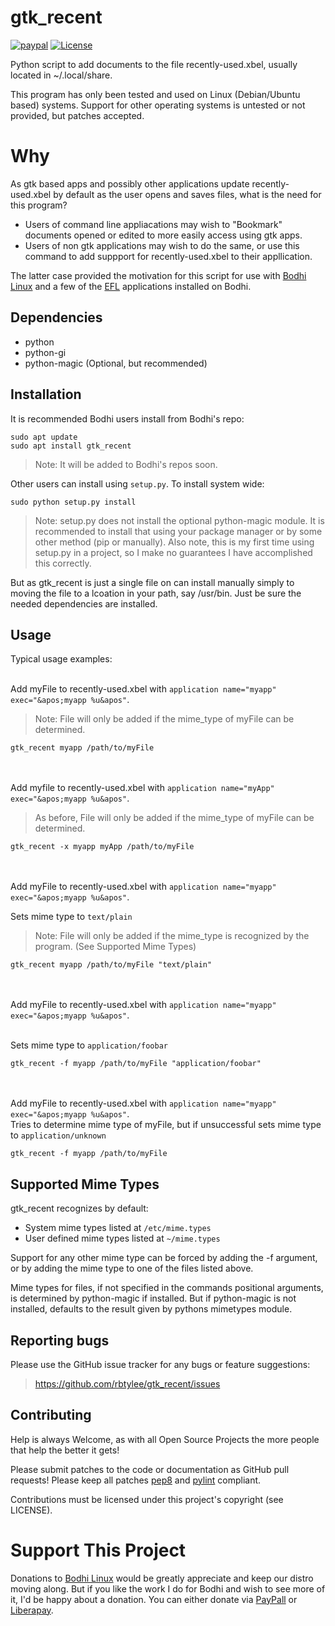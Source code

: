 # gtk_recent
[![paypal](https://www.paypalobjects.com/en_US/i/btn/btn_donate_SM.gif)](https://www.paypal.com/paypalme/rbtylee)  [![License](http://img.shields.io/badge/license-GPLv3-blue.svg?colorB=9977bb&style=plastic)](https://github.com/rbtylee/gtk_recent/blob/master/LICENSE)


Python script to add documents to the file recently-used.xbel, usually located in ~/.local/share.

This program has only been tested and used on Linux (Debian/Ubuntu based) systems. Support for other operating systems is untested or not provided, but patches accepted.

# Why

As gtk based apps and possibly other applications update recently-used.xbel by default as the user opens and saves files, what is the need for this program?

* Users of command line appliacations may wish to "Bookmark" documents opened or edited to more easily access using gtk apps.
* Users of non gtk applications may wish to do the same, or use this command to add suppport for recently-used.xbel to their appllication.

The latter case provided the motivation for this script for use with [Bodhi Linux](https://www.bodhilinux.com/) and a few of the [EFL](https://www.enlightenment.org/about-efl.md) applications installed on Bodhi.

## Dependencies

* python
* python-gi
* python-magic (Optional, but recommended)

## Installation

It is recommended Bodhi users install from Bodhi's repo:

```ShellSession
sudo apt update
sudo apt install gtk_recent
```
> Note: It will be added to Bodhi's repos soon.

Other users can install using `setup.py`. To install system wide:


```ShellSession
sudo python setup.py install 
```
> Note: setup.py does not install the optional python-magic module. It is recommended to install that using your package manager or by some other method (pip or manually). Also note, this is my first time using setup.py in a project, so I make no guarantees I have accomplished this correctly.

But as gtk_recent is just a single file on can install manually simply to moving the file to a lcoation in your path, say /usr/bin. Just be sure the needed dependencies are installed.

## Usage

Typical usage examples:<br><br>



Add myFile to recently-used.xbel with `application name="myapp" exec="&apos;myapp %u&apos"`.
>Note: File will only be added if the mime_type of myFile can be determined.

`gtk_recent myapp /path/to/myFile`


<br><br>Add myfile to recently-used.xbel with `application name="myApp" exec="&apos;myapp %u&apos"`.

>As before, File will only be added if the mime_type of myFile can be determined.

`gtk_recent -x myapp myApp /path/to/myFile`

<br><br>Add myFile to recently-used.xbel with `application name="myapp" exec="&apos;myapp %u&apos"`.

Sets mime type to `text/plain`
>Note: File will only be added if the mime_type is recognized by the program. (See Supported Mime Types)

`gtk_recent myapp /path/to/myFile "text/plain"`


<br><br>Add myFile to recently-used.xbel with `application name="myapp" exec="&apos;myapp %u&apos"`.

<br>Sets mime type to `application/foobar`

`gtk_recent -f myapp /path/to/myFile "application/foobar"`


<br><br>Add myFile to recently-used.xbel with `application name="myapp" exec="&apos;myapp %u&apos"`.
<br>Tries to determine mime type of myFile, but if unsuccessful sets mime type to `application/unknown`

`gtk_recent -f myapp /path/to/myFile`

## Supported Mime Types

gtk_recent recognizes by default:

* System mime types listed at `/etc/mime.types`
* User defined mime types listed at `~/mime.types`

Support for any other mime type can be forced by adding the -f argument, or by adding the mime type to one of the files listed above.

Mime types for files, if not specified in the commands positional arguments, is determined by python-magic if installed. But if python-magic is not installed, defaults to the result given by pythons mimetypes module.

## Reporting bugs

Please use the GitHub issue tracker for any bugs or feature suggestions:

> <https://github.com/rbtylee/gtk_recent/issues>

## Contributing

Help is always Welcome, as with all Open Source Projects the more people that help the better it gets!

Please submit patches to the code or documentation as GitHub pull requests! 
Please keep all patches [pep8](https://pypi.org/project/pep8/) and [pylint](https://www.pylint.org/) compliant.

Contributions must be licensed under this project's copyright (see LICENSE). 

# Support This Project

Donations to [Bodhi Linux](https://www.bodhilinux.com/donate/) would be greatly appreciate and keep our distro moving along. But if you like the work I do for Bodhi and wish to see more of it, I'd be happy about a donation. You can either donate via [PayPall](https://www.paypal.com/paypalme/rbtylee) or [Liberapay](https://liberapay.com/ylee/). 


